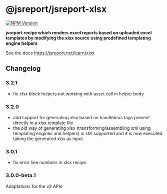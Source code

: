 # @jsreport/jsreport-xlsx
[![NPM Version](http://img.shields.io/npm/v/@jsreport/jsreport-xlsx.svg?style=flat-square)](https://npmjs.com/package/@jsreport/jsreport-xlsx)

**jsreport recipe which renders excel reports based on uploaded excel templates by modifying the xlsx source using predefined templating engine helpers**

See the docs https://jsreport.net/learn/xlsx

## Changelog

### 3.2.1

- fix xlsx block helpers not working with asset call in helper body

### 3.2.0

- add support for generating xlsx based on handlebars tags present directly in a xlsx template file
- the old way of generating xlsx (transforming/assembling xml using templating engines and helpers) is still supported and it is now executed taking the generated xlsx as input

### 3.0.1

- fix error line numbers in xlsx recipe

### 3.0.0-beta.1

Adaptations for the v3 APIs
